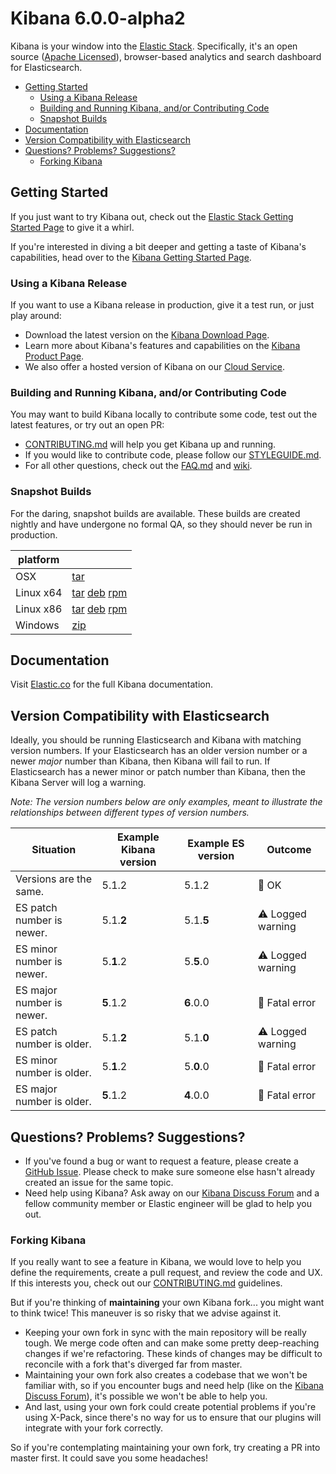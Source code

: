 # Kibana 6.0.0-alpha2

Kibana is your window into the [Elastic Stack](https://www.elastic.co/products). Specifically, it's
an open source ([Apache Licensed](LICENSE.md)),
browser-based analytics and search dashboard for Elasticsearch.

- [Getting Started](#getting-started)
  - [Using a Kibana Release](#using-a-kibana-release)
  - [Building and Running Kibana, and/or Contributing Code](#building-and-running-kibana-andor-contributing-code)
  - [Snapshot Builds](#snapshot-builds)
- [Documentation](#documentation)
- [Version Compatibility with Elasticsearch](#version-compatibility-with-elasticsearch)
- [Questions? Problems? Suggestions?](#questions-problems-suggestions)
  - [Forking Kibana](#forking-kibana)

## Getting Started

If you just want to try Kibana out, check out the [Elastic Stack Getting Started Page](https://www.elastic.co/start) to give it a whirl.

If you're interested in diving a bit deeper and getting a taste of Kibana's capabilities, head over to the [Kibana Getting Started Page](https://www.elastic.co/guide/en/kibana/current/getting-started.html).

### Using a Kibana Release

If you want to use a Kibana release in production, give it a test run, or just play around:

- Download the latest version on the [Kibana Download Page](https://www.elastic.co/downloads/kibana).
- Learn more about Kibana's features and capabilities on the
[Kibana Product Page](https://www.elastic.co/products/kibana).
- We also offer a hosted version of Kibana on our
[Cloud Service](https://www.elastic.co/cloud/as-a-service).

### Building and Running Kibana, and/or Contributing Code

You may want to build Kibana locally to contribute some code, test out the latest features, or try
out an open PR:

- [CONTRIBUTING.md](CONTRIBUTING.md) will help you get Kibana up and running.
- If you would like to contribute code, please follow our [STYLEGUIDE.md](STYLEGUIDE.md).
- For all other questions, check out the [FAQ.md](FAQ.md) and
[wiki](https://github.com/elastic/kibana/wiki).

### Snapshot Builds

For the daring, snapshot builds are available. These builds are created nightly and have undergone no formal QA, so they should never be run in production.

| platform |  |
| --- | --- |
| OSX | [tar](https://snapshots.elastic.co/downloads/kibana/kibana-6.0.0-alpha2-SNAPSHOT-darwin-x86_64.tar.gz) |
| Linux x64 | [tar](https://snapshots.elastic.co/downloads/kibana/kibana-6.0.0-alpha2-SNAPSHOT-linux-x86_64.tar.gz) [deb](https://snapshots.elastic.co/downloads/kibana/kibana-6.0.0-alpha2-SNAPSHOT-amd64.deb) [rpm](https://snapshots.elastic.co/downloads/kibana/kibana-6.0.0-alpha2-SNAPSHOT-x86_64.rpm) |
| Linux x86 | [tar](https://snapshots.elastic.co/downloads/kibana/kibana-6.0.0-alpha2-SNAPSHOT-linux-x86.tar.gz) [deb](https://snapshots.elastic.co/downloads/kibana/kibana-6.0.0-alpha2-SNAPSHOT-i386.deb) [rpm](https://snapshots.elastic.co/downloads/kibana/kibana-6.0.0-alpha2-SNAPSHOT-i686.rpm) |
| Windows | [zip](https://snapshots.elastic.co/downloads/kibana/kibana-6.0.0-alpha2-SNAPSHOT-windows-x86.zip) |

## Documentation

Visit [Elastic.co](http://www.elastic.co/guide/en/kibana/current/index.html) for the full Kibana documentation.

## Version Compatibility with Elasticsearch

Ideally, you should be running Elasticsearch and Kibana with matching version numbers. If your Elasticsearch has an older version number or a newer _major_ number than Kibana, then Kibana will fail to run. If Elasticsearch has a newer minor or patch number than Kibana, then the Kibana Server will log a warning.

_Note: The version numbers below are only examples, meant to illustrate the relationships between different types of version numbers._

| Situation                 | Example Kibana version     | Example ES version | Outcome |
| ------------------------- | -------------------------- |------------------- | ------- |
| Versions are the same.    | 5.1.2                      | 5.1.2              | 💚 OK      |
| ES patch number is newer. | 5.1.__2__                  | 5.1.__5__          | ⚠️ Logged warning      |
| ES minor number is newer. | 5.__1__.2                  | 5.__5__.0          | ⚠️ Logged warning      |
| ES major number is newer. | __5__.1.2                  | __6__.0.0          | 🚫 Fatal error      |
| ES patch number is older. | 5.1.__2__                  | 5.1.__0__          | ⚠️ Logged warning      |
| ES minor number is older. | 5.__1__.2                  | 5.__0__.0          | 🚫 Fatal error      |
| ES major number is older. | __5__.1.2                  | __4__.0.0          | 🚫 Fatal error      |

## Questions? Problems? Suggestions?

- If you've found a bug or want to request a feature, please create a [GitHub Issue](https://github.com/elastic/kibana/issues/new). Please check to make sure someone else hasn't already created an issue for the same topic.
- Need help using Kibana? Ask away on our [Kibana Discuss Forum](https://discuss.elastic.co/c/kibana) and a fellow community member or Elastic engineer will be glad to help you out.

### Forking Kibana

If you really want to see a feature in Kibana, we would love to help you define the requirements,
create a pull request, and review the code and UX. If this interests you, check out our
[CONTRIBUTING.md](CONTRIBUTING.md) guidelines.

But if you're thinking of **maintaining** your own Kibana fork...
you might want to think twice! This maneuver is so risky that we advise against it.

* Keeping your own fork in sync with the main repository will be really tough. We merge code often and can make some pretty deep-reaching changes if we're refactoring. These kinds of changes may be difficult to reconcile with a fork that's diverged far from master.
* Maintaining your own fork also creates a codebase that we won't be familiar with, so if you encounter bugs and need help (like on the [Kibana Discuss Forum](https://discuss.elastic.co/c/kibana)), it's possible we won't be able to help you.
* And last, using your own fork could create potential problems if you're using X-Pack, since there's no way for us to ensure that our plugins will integrate with your fork correctly.

So if you're contemplating maintaining your own fork, try creating a PR into master first.
It could save you some headaches!
